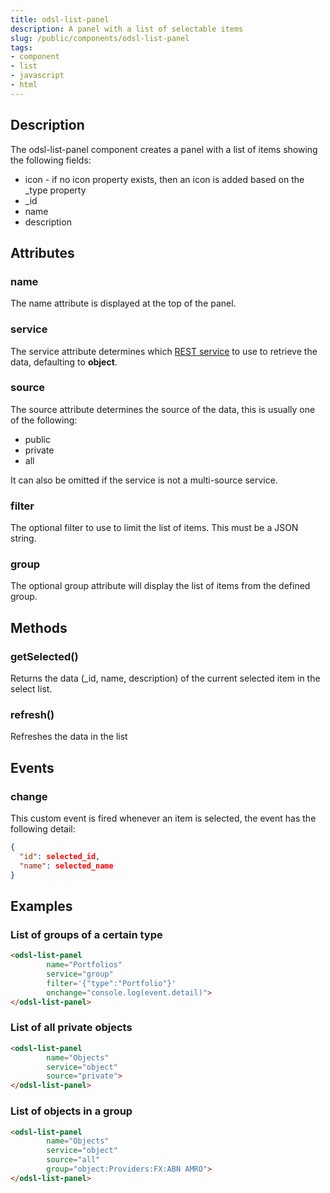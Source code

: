 ```yaml
---
title: odsl-list-panel
description: A panel with a list of selectable items
slug: /public/components/odsl-list-panel
tags:
- component
- list
- javascript
- html
---
```


## Description
The odsl-list-panel component creates a panel with a list of items showing the following fields:
* icon - if no icon property exists, then an icon is added based on the _type property
* _id
* name
* description

## Attributes
### name
The name attribute is displayed at the top of the panel.

### service
The service attribute determines which [REST service](/docs/api/rest/rest) to use to retrieve the data, defaulting to **object**.

### source
The source attribute determines the source of the data, this is usually one of the following:
* public
* private
* all

It can also be omitted if the service is not a multi-source service.

### filter
The optional filter to use to limit the list of items.
This must be a JSON string.

### group
The optional group attribute will display the list of items from the defined group.

## Methods
### getSelected()
Returns the data (_id, name, description) of the current selected item in the select list.

### refresh()
Refreshes the data in the list

## Events
### change
This custom event is fired whenever an item is selected, the event has the following detail:

```json
{
  "id": selected_id,
  "name": selected_name
}
```

## Examples

### List of groups of a certain type

```html
<odsl-list-panel 
        name="Portfolios" 
        service="group" 
        filter='{"type":"Portfolio"}' 
        onchange="console.log(event.detail)">
</odsl-list-panel>
```

### List of all private objects

```html
<odsl-list-panel 
        name="Objects" 
        service="object" 
        source="private">
</odsl-list-panel>
```

### List of objects in a group

```html
<odsl-list-panel 
        name="Objects" 
        service="object" 
        source="all" 
        group="object:Providers:FX:ABN AMRO">
</odsl-list-panel>
```
